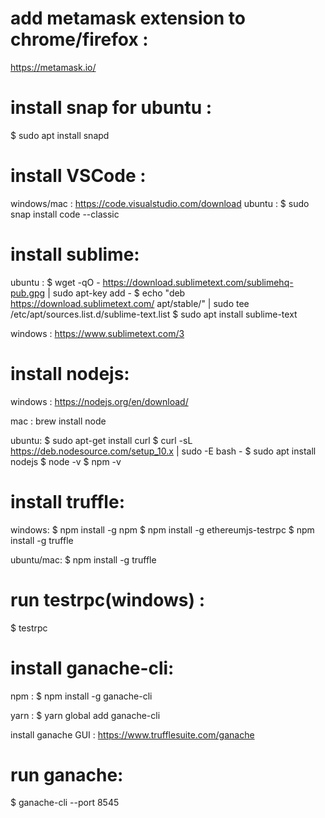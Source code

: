 # add metamask extension to chrome/firefox :
https://metamask.io/


# install snap for ubuntu :
$ sudo apt install snapd


# install VSCode :
windows/mac : https://code.visualstudio.com/download
ubuntu : $ sudo snap install code --classic


# install sublime:
ubuntu :
$ wget -qO - https://download.sublimetext.com/sublimehq-pub.gpg | sudo apt-key add -
$ echo "deb https://download.sublimetext.com/ apt/stable/" | sudo tee /etc/apt/sources.list.d/sublime-text.list
$ sudo apt install sublime-text

windows : https://www.sublimetext.com/3


# install nodejs:

windows : https://nodejs.org/en/download/

mac : brew install node

ubuntu:
$ sudo apt-get install curl
$ curl -sL https://deb.nodesource.com/setup_10.x | sudo -E bash -
$ sudo apt install nodejs
$ node -v
$ npm -v


# install truffle:

windows:
$ npm install -g npm
$ npm install -g ethereumjs-testrpc
$ npm install -g truffle

ubuntu/mac:
$ npm install -g truffle


# run testrpc(windows) :
$ testrpc


# install ganache-cli:

npm : $ npm install -g ganache-cli

yarn : $ yarn global add ganache-cli

install ganache GUI : https://www.trufflesuite.com/ganache


# run ganache:

$ ganache-cli --port 8545
